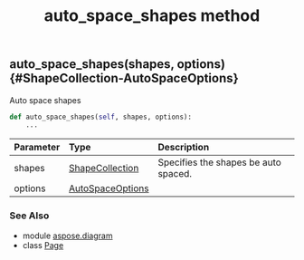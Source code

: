 ﻿---
title: auto_space_shapes method
second_title: Aspose.Diagram for Python via .NET API References
description: 
type: docs
weight: 70
url: /python-net/aspose.diagram/page/auto_space_shapes/
is_root: false
---

## auto_space_shapes(shapes, options) {#ShapeCollection-AutoSpaceOptions}

Auto space shapes



```python
def auto_space_shapes(self, shapes, options):
    ...
```


| Parameter | Type | Description |
| :- | :- | :- |
| shapes | [ShapeCollection](/diagram/python-net/aspose.diagram/shapecollection) | Specifies the shapes be auto spaced. |
| options | [AutoSpaceOptions](/diagram/python-net/aspose.diagram/autospaceoptions) |  |



### See Also
* module [aspose.diagram](../../)
* class [Page](/diagram/python-net/aspose.diagram/page)
